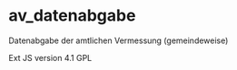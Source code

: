 av_datenabgabe
==============

Datenabgabe der amtlichen Vermessung (gemeindeweise)


Ext JS version 4.1 GPL

